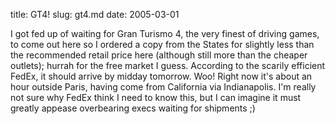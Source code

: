 title: GT4!
slug: gt4.md
date: 2005-03-01


I got fed up of waiting for Gran Turismo 4, the very finest of driving games, to come out here so I ordered a copy from the States for slightly less than the recommended retail price here (although still more than the cheaper outlets); hurrah for the free market I guess. According to the scarily efficient FedEx, it should arrive by midday tomorrow. Woo!
Right now it's about an hour outside Paris, having come from California via Indianapolis. I'm really not sure why FedEx think I need to know this, but I can imagine it must greatly appease overbearing execs waiting for shipments ;)